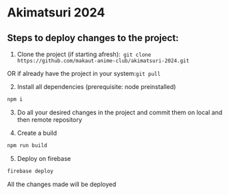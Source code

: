 # Akimatsuri 2024

## Steps to deploy changes to the project:

1. Clone the project (if starting afresh):``` git clone https://github.com/makaut-anime-club/akimatsuri-2024.git```

OR if already have the project in your system:```git pull```

2. Install all dependencies (prerequisite: node preinstalled)

```bash
npm i
```

3. Do all your desired changes in the project and commit them on local and then remote repository 

4. Create a build 

```bash
npm run build
```

5. Deploy on firebase

```bash
firebase deploy
```

All the changes made will be deployed
